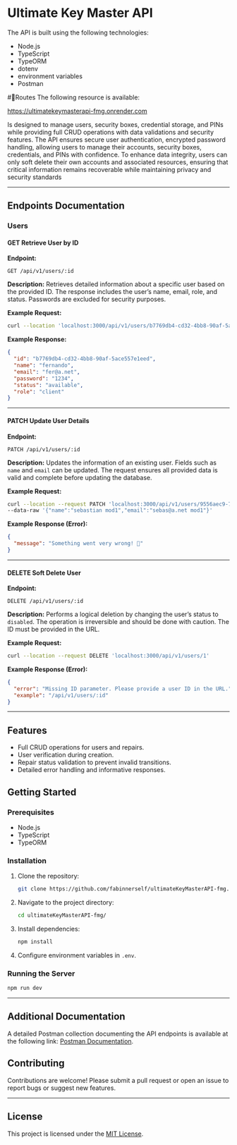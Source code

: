 # Ultimate Key Master API

The API is built using the following technologies:
- Node.js
- TypeScript
- TypeORM
- dotenv
- environment variables
- Postman

 #🔗Routes The following resource is available:

 https://ultimatekeymasterapi-fmg.onrender.com 

Is designed to manage users, security boxes, credential storage, and PINs while providing full CRUD operations with data validations and security features. The API ensures secure user authentication, encrypted password handling, allowing users to manage their accounts, security boxes, credentials, and PINs with confidence. To enhance data integrity, users can only soft delete their own accounts and associated resources, ensuring that critical information remains recoverable while maintaining privacy and security standards 

---

## Endpoints Documentation

### Users

#### **GET** Retrieve User by ID

**Endpoint:**
```
GET /api/v1/users/:id
```

**Description:**
Retrieves detailed information about a specific user based on the provided ID. The response includes the user’s name, email, role, and status. Passwords are excluded for security purposes.

**Example Request:**
```bash
curl --location 'localhost:3000/api/v1/users/b7769db4-cd32-4bb8-90af-5ace557e1eed'
```

**Example Response:**
```json
{
  "id": "b7769db4-cd32-4bb8-90af-5ace557e1eed",
  "name": "fernando",
  "email": "fer@a.net",
  "password": "1234",
  "status": "available",
  "role": "client"
}
```

---

#### **PATCH** Update User Details

**Endpoint:**
```
PATCH /api/v1/users/:id
```

**Description:**
Updates the information of an existing user. Fields such as `name` and `email` can be updated. The request ensures all provided data is valid and complete before updating the database.

**Example Request:**
```bash
curl --location --request PATCH 'localhost:3000/api/v1/users/9556aec9-7316-48e3-96f2-1d78456735b1' \
--data-raw '{"name":"sebastian mod1","email":"sebas@a.net mod1"}'
```

**Example Response (Error):**
```json
{
  "message": "Something went very wrong! 🧨"
}
```

---

#### **DELETE** Soft Delete User

**Endpoint:**
```
DELETE /api/v1/users/:id
```

**Description:**
Performs a logical deletion by changing the user’s status to `disabled`. The operation is irreversible and should be done with caution. The ID must be provided in the URL.

**Example Request:**
```bash
curl --location --request DELETE 'localhost:3000/api/v1/users/1'
```

**Example Response (Error):**
```json
{
  "error": "Missing ID parameter. Please provide a user ID in the URL.",
  "example": "/api/v1/users/:id"
}
```

---

## Features
- Full CRUD operations for users and repairs.
- User verification during creation.
- Repair status validation to prevent invalid transitions.
- Detailed error handling and informative responses.

## Getting Started

### Prerequisites
- Node.js
- TypeScript
- TypeORM

### Installation
1. Clone the repository:
   ```bash
   git clone https://github.com/fabinnerself/ultimateKeyMasterAPI-fmg.git
   ```
2. Navigate to the project directory:
   ```bash
   cd ultimateKeyMasterAPI-fmg/
   ```
3. Install dependencies:
   ```bash
   npm install
   ```
4. Configure environment variables in `.env`.

### Running the Server
```bash
npm run dev
```

---


## Additional Documentation
A detailed Postman collection documenting the API endpoints is available at the following link: [Postman Documentation](https://documenter.getpostman.com/view/22674808/2sAYX9mfGQ).


## Contributing
Contributions are welcome! Please submit a pull request or open an issue to report bugs or suggest new features.

---

## License
This project is licensed under the [MIT License](LICENSE).
